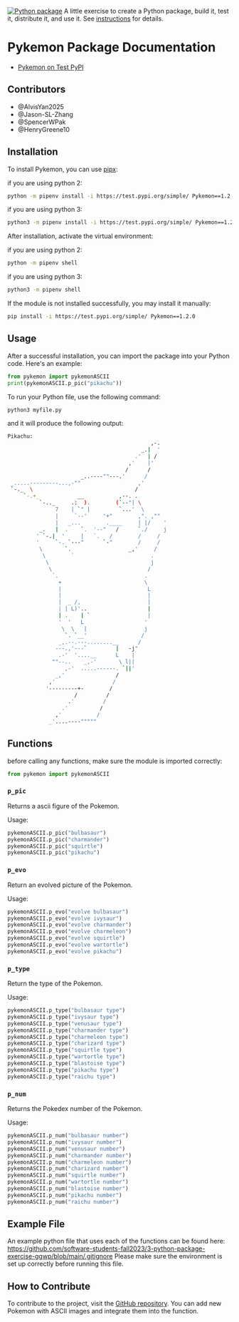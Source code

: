 [![Python package](https://github.com/software-students-fall2023/3-python-package-exercise-ggwp/actions/workflows/python-package.yml/badge.svg?branch=main)](https://github.com/software-students-fall2023/3-python-package-exercise-ggwp/actions/workflows/python-package.yml)
A little exercise to create a Python package, build it, test it, distribute it, and use it. See [instructions](./instructions.md) for details.
# Pykemon Package Documentation

- [Pykemon on Test PyPI](https://test.pypi.org/project/Pykemon/1.2.0/)

## Contributors

- @AlvisYan2025
- @Jason-SL-Zhang
- @SpencerWPak
- @HenryGreene10

## Installation

To install Pykemon, you can use [pipx](https://github.com/software-students-fall2023/3-python-package-exercise-ggwp):

if you are using python 2: 

```bash
python -m pipenv install -i https://test.pypi.org/simple/ Pykemon==1.2.0
```

if you are using python 3: 

```bash
python3 -m pipenv install -i https://test.pypi.org/simple/ Pykemon==1.2.0
```

After installation, activate the virtual environment:

if you are using python 2: 

```bash
python -m pipenv shell
```

if you are using python 3: 

```bash
python3 -m pipenv shell
```

If the module is not installed successfully, you may install it manually:

```bash
pip install -i https://test.pypi.org/simple/ Pykemon==1.2.0
```

## Usage

After a successful installation, you can import the package into your Python code. Here's an example:

```python
from pykemon import pykemonASCII
print(pykemonASCII.p_pic("pikachu"))
```
To run your Python file, use the following command:

```bash
python3 myfile.py
```
and it will produce the following output: 
```bash
Pikachu:
                                             ,-.
                                          _.|  '
                                        .'  | /
                                      ,'    |'
                                     /      /
                       _..----""---.'      /
 _.....---------...,-""                  ,'
 `-._  \                                /
     `-.+_            __           ,--. .
          `-.._     .:  ).        (`--"| \
               7    | `" |         `...'  \
               |     `--'     '+"        ,". ,""
               |   _...        .____     | |/    '
          _.   |  .    `.  '--"   /      `./     j
         ' `-.|  '     |   `.   /        /     /
         '     `-. `---"      `-"        /     /
          \       `.                  _,'     /
           \        `                        .
            \                                j
             \                              /
              `.                           .
                +                          \
                |                           L
                |                           |
                |  _ /,                     |
                | | L)'..                   |
                | .    | `                  |
                '  '   L                   '
                 \  \   |                  j
                  `. `__'                 /
                _,.--.---........__      /
               ---.,'---`         |   -j"
                .-'  '....__      L    |
              ""--..    _,-'       \ l||
                  ,-'  .....------. `||'
               _,'                /
             ,'                  /
            '---------+-        /
                     /         /
                   .'         /
                 .'          /
               ,'           /
             _'....----"""""

```
## Functions

before calling any functions, make sure the module is imported correctly: 
```python
from pykemon import pykemonASCII
```

### `p_pic`

Returns a ascii figure of the Pokemon.

Usage:
```python
pykemonASCII.p_pic("bulbasaur")
pykemonASCII.p_pic("charmander")
pykemonASCII.p_pic("squirtle")
pykemonASCII.p_pic("pikachu")
```

### `p_evo`

Return an evolved picture of the Pokemon.

Usage:
```python
pykemonASCII.p_evo("evolve bulbasaur")
pykemonASCII.p_evo("evolve ivysaur")
pykemonASCII.p_evo("evolve charmander")
pykemonASCII.p_evo("evolve charmeleon")
pykemonASCII.p_evo("evolve squirtle")
pykemonASCII.p_evo("evolve wartortle")
pykemonASCII.p_evo("evolve pikachu")
```

### `p_type`

Return the type of the Pokemon.

Usage:
```python
pykemonASCII.p_type("bulbasaur type")
pykemonASCII.p_type("ivysaur type")
pykemonASCII.p_type("venusaur type")
pykemonASCII.p_type("charmander type")
pykemonASCII.p_type("charmeleon type")
pykemonASCII.p_type("charizard type")
pykemonASCII.p_type("squirtle type")
pykemonASCII.p_type("wartortle type")
pykemonASCII.p_type("blastoise type")
pykemonASCII.p_type("pikachu type")
pykemonASCII.p_type("raichu type")
```

### `p_num`

Returns the Pokedex number of the Pokemon.

Usage:
```python
pykemonASCII.p_num("bulbasaur number")
pykemonASCII.p_num("ivysaur number")
pykemonASCII.p_num("venusaur number")
pykemonASCII.p_num("charmander number")
pykemonASCII.p_num("charmeleon number")
pykemonASCII.p_num("charizard number")
pykemonASCII.p_num("squirtle number")
pykemonASCII.p_num("wartortle number")
pykemonASCII.p_num("blastoise number")
pykemonASCII.p_num("pikachu number")
pykemonASCII.p_num("raichu number")
```
## Example File 
An example python file that uses each of the functions can be found here: 
https://github.com/software-students-fall2023/3-python-package-exercise-ggwp/blob/main/.gitignore
Please make sure the environment is set up correctly before running this file. 
## How to Contribute

To contribute to the project, visit the [GitHub repository](https://github.com/software-students-fall2023/3-python-package-exercise-ggwp). You can add new Pokemon with ASCII images and integrate them into the function.
```

